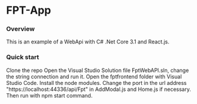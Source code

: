 # FPT-App
### Overview
This is an example of a WebApi with C# .Net Core 3.1 and React.js.
### Quick start
Clone the repo
Open the Visual Studio Solution file FptWebAPI.sln, change the string connection and run it.
Open the fptfrontend folder with Visual Studio Code.
Install the node modules. Change the port in the url address "https://localhost:44336/api/Fpt" in AddModal.js and Home.js if necessary. Then run with npm start command.
